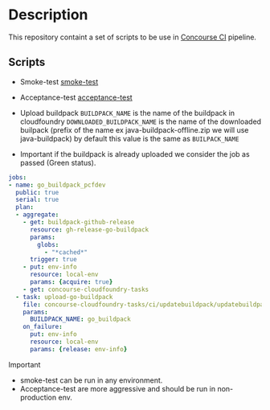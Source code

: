 # Description

This repository containt a set of scripts to be use in [Concourse CI](http://concourse.ci/) pipeline.

## Scripts
* Smoke-test
  [smoke-test](https://github.com/cloudfoundry/cf-smoke-tests)
* Acceptance-test
  [acceptance-test](https://github.com/cloudfoundry/cf-acceptance-tests)
* Upload buildpack
  `BUILDPACK_NAME` is the name of the buildpack in cloudfoundry 
`DOWNLOADED_BUILDPACK_NAME` is the name of the downloaded builpack (prefix of the name ex java-buildpack-offline.zip we will use java-buildpack) by default this value is the same as `BUILPACK_NAME`

* Important if the buildpack is already uploaded we consider the job as passed (Green status). 

```yaml
jobs:
- name: go_buildpack_pcfdev
  public: true
  serial: true
  plan:
  - aggregate:
    - get: buildpack-github-release
      resource: gh-release-go-buildpack
      params:
        globs:
          - "*cached*"
      trigger: true
    - put: env-info
      resource: local-env
      params: {acquire: true}
    - get: concourse-cloudfoundry-tasks
  - task: upload-go-buildpack
    file: concourse-cloudfoundry-tasks/ci/updatebuildpack/updatebuildpack.yml
    params:
      BUILDPACK_NAME: go_buildpack
    on_failure:
      put: env-info
      resource: local-env
      params: {release: env-info}
```


Important
* smoke-test can be run in any environment.
* Acceptance-test are more aggressive and should be run in non-production env.




